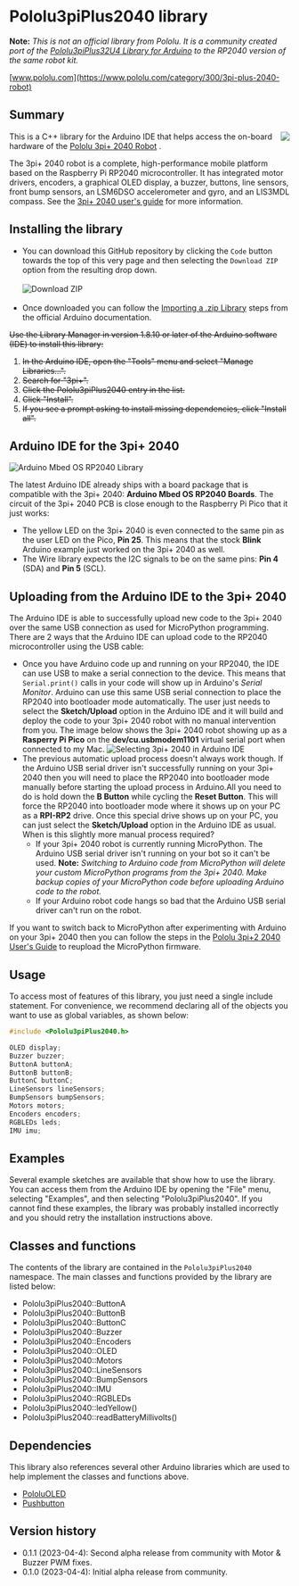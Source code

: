 # Pololu3piPlus2040 library

**Note:** *This is not an official library from Pololu. It is a community created port of the [Pololu3piPlus32U4 Library for Arduino](https://github.com/pololu/pololu-3pi-plus-32u4-arduino-library) to the RP2040 version of the same robot kit.*

[www.pololu.com](https://www.pololu.com/category/300/3pi-plus-2040-robot)

## Summary

<img align="right" src="https://a.pololu-files.com/picture/0J12003.300.jpg">

This is a C++ library for the Arduino IDE that helps access the on-board hardware of the [Pololu 3pi+ 2040 Robot](https://www.pololu.com/category/300/3pi-plus-2040-robot) .

The 3pi+ 2040 robot is a complete, high-performance mobile platform based on the Raspberry Pi RP2040 microcontroller.  It has integrated motor drivers, encoders, a graphical OLED display, a buzzer, buttons, line sensors, front bump sensors, an LSM6DSO accelerometer and gyro, and an LIS3MDL compass. See the [3pi+ 2040 user's guide](https://www.pololu.com/docs/0J86) for more information.

## Installing the library

* You can download this GitHub repository by clicking the `Code` button towards the top of this very page and then selecting the `Download ZIP` option from the resulting drop down.<br><br>
![Download ZIP](pio/DownloadZip.png)<br><br>
* Once downloaded you can follow the [Importing a .zip Library](https://docs.arduino.cc/software/ide-v1/tutorials/installing-libraries#importing-a-zip-library) steps from the official Arduino documentation.

~~Use the Library Manager in version 1.8.10 or later of the Arduino software (IDE) to install this library:~~

1. ~~In the Arduino IDE, open the "Tools" menu and select "Manage Libraries...".~~
2. ~~Search for "3pi+".~~
3. ~~Click the Pololu3piPlus2040 entry in the list.~~
4. ~~Click "Install".~~
5. ~~If you see a prompt asking to install missing dependencies, click "Install all".~~

## Arduino IDE for the 3pi+ 2040
![Arduino Mbed OS RP2040 Library](pio/ArduinoRP2040.png)

The latest Arduino IDE already ships with a board package that is compatible with the 3pi+ 2040: **Arduino Mbed OS RP2040 Boards**. The circuit of the 3pi+ 2040 PCB is close enough to the Raspberry Pi Pico that it just works:
* The yellow LED on the 3pi+ 2040 is even connected to the same pin as the user LED on the Pico, **Pin 25**. This means that the stock **Blink** Arduino example just worked on the 3pi+ 2040 as well.
* The Wire library expects the I2C signals to be on the same pins: **Pin 4** (SDA) and **Pin 5** (SCL).


## Uploading from the Arduino IDE to the 3pi+ 2040
The Arduino IDE is able to successfully upload new code to the 3pi+ 2040 over the same USB connection as used for MicroPython programming. There are 2 ways that the Arduino IDE can upload code to the RP2040 microcontroller using the USB cable:
* Once you have Arduino code up and running on your RP2040, the IDE can use USB to make a serial connection to the device. This means that `Serial.print()` calls in your code will show up in Arduino's *Serial Monitor*. Arduino can use this same USB serial connection to place the RP2040 into bootloader mode automatically. The user just needs to select the **Sketch/Upload** option in the Arduino IDE and it will build and deploy the code to your 3pi+ 2040 robot with no manual intervention from you. The image below shows the 3pi+ 2040 robot showing up as a **Rasperry Pi Pico** on the **dev/cu.usbmodem1101** virtual serial port when connected to my Mac.
![Selecting 3pi+ 2040 in Arduino IDE](pio/Arduino3pi2040.png)
* The previous automatic upload process doesn't always work though. If the Arduino USB serial driver isn't successfully running on your 3pi+ 2040 then you will need to place the RP2040 into bootloader mode manually before starting the upload process in Arduino.All you need to do is hold down the **B Button** while cycling the **Reset Button**. This will force the RP2040 into bootloader mode where it shows up on your PC as a **RPI-RP2** drive. Once this special drive shows up on your PC, you can just select the **Sketch/Upload** option in the Arduino IDE as usual. When is this slightly more manual process required?
  * If your 3pi+ 2040 robot is currently running MicroPython. The Arduino USB serial driver isn't running on your bot so it can't be used. **Note:** *Switching to Arduino code from MicroPython will delete your custom MicroPython programs from the 3pi+ 2040. Make backup copies of your MicroPython code before uploading Arduino code to the robot.*
  * If your Arduino robot code hangs so bad that the Arduino USB serial driver can't run on the robot.

If you want to switch back to MicroPython after experimenting with Arduino on your 3pi+ 2040 then you can follow the steps in the [Pololu 3pi+2 2040 User's Guide](https://www.pololu.com/docs/0J86/5.1) to reupload the MicroPython firmware.

## Usage

To access most of features of this library, you just need a single include statement.  For convenience, we recommend declaring all of the objects you want to use as global variables, as shown below:

```cpp
#include <Pololu3piPlus2040.h>

OLED display;
Buzzer buzzer;
ButtonA buttonA;
ButtonB buttonB;
ButtonC buttonC;
LineSensors lineSensors;
BumpSensors bumpSensors;
Motors motors;
Encoders encoders;
RGBLEDs leds;
IMU imu;
```

## Examples

Several example sketches are available that show how to use the library.  You can access them from the Arduino IDE by opening the "File" menu, selecting "Examples", and then selecting "Pololu3piPlus2040".  If you cannot find these examples, the library was probably installed incorrectly and you should retry the installation instructions above.

## Classes and functions

The contents of the library are contained in the `Pololu3piPlus2040` namespace. The main classes and functions provided by the library are listed below:

* Pololu3piPlus2040::ButtonA
* Pololu3piPlus2040::ButtonB
* Pololu3piPlus2040::ButtonC
* Pololu3piPlus2040::Buzzer
* Pololu3piPlus2040::Encoders
* Pololu3piPlus2040::OLED
* Pololu3piPlus2040::Motors
* Pololu3piPlus2040::LineSensors
* Pololu3piPlus2040::BumpSensors
* Pololu3piPlus2040::IMU
* Pololu3piPlus2040::RGBLEDs
* Pololu3piPlus2040::ledYellow()
* Pololu3piPlus2040::readBatteryMillivolts()

## Dependencies

This library also references several other Arduino libraries which are used to help implement the classes and functions above.

* [PololuOLED](https://github.com/pololu/pololu-oled-arduino)
* [Pushbutton](https://github.com/pololu/pushbutton-arduino)

## Version history
* 0.1.1 (2023-04-4): Second alpha release from community with Motor & Buzzer PWM fixes.
* 0.1.0 (2023-04-4): Initial alpha release from community.
